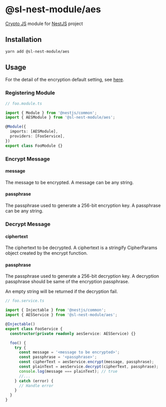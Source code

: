 # @sl-nest-module/aes

[Crypto JS](https://github.com/brix/crypto-js) module for [NestJS](https://docs.nestjs.com/) project

## Installation

```sh
yarn add @sl-nest-module/aes
```

## Usage

For the detail of the encryption default setting, see [here](https://cryptojs.gitbook.io/docs/#ciphers).

### Registering Module

```typescript
// foo.module.ts

import { Module } from '@nestjs/common';
import { AESModule } from '@sl-nest-module/aes';

@Module({
  imports: [AESModule],
  providers: [FooService],
})
export class FooModule {}
```

### Encrypt Message

#### message

The message to be encrypted. A message can be any string.

#### passphrase

The passphrase used to generate a 256-bit encryption key. A passphrase can be any string.

### Decrypt Message

#### ciphertext

The ciphertext to be decrypted. A ciphertext is a stringify CipherParams object created by the encrypt function.

#### passphrase

The passphrase used to generate a 256-bit decryption key. A decryption passphrase should be same of the encryption passphrase.

An empty string will be returned if the decryption fail.

```typescript
// foo.service.ts

import { Injectable } from '@nestjs/common';
import { AESService } from '@sl-nest-module/aes';

@Injectable()
export class FooService {
  constructor(private readonly aesService: AESService) {}

  foo() {
    try {
      const message = '<message to be encrypted>';
      const passphrase = '<passphrase>';
      const cipherText = aesService.encrypt(message, passphrase);
      const plainText = aesService.decrypt(cipherText, passphrase);
      console.log(message === plainText); // true
      //...
    } catch (error) {
      // Handle error
    }
  }
}
```
